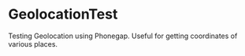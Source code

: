 GeolocationTest
===============

Testing Geolocation using Phonegap.
Useful for getting coordinates of various places.
